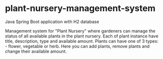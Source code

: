 # plant-nursery-management-system

Java Spring Boot application with H2 database

Management system for "Plant Nursery" where gardeners can manage the status of all available plants in the plant nursery. 
Each of plant instance have title, description, type and available amount. Plants can have one of 3 types: - flower, vegetable or herb.
Here you can add plants, remove plants and change their available amount. 
